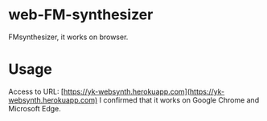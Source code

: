 # web-FM-synthesizer
FMsynthesizer, it works on browser.

# Usage
Access to URL: [https://yk-websynth.herokuapp.com](https://yk-websynth.herokuapp.com)
I confirmed that it works on Google Chrome and Microsoft Edge.

